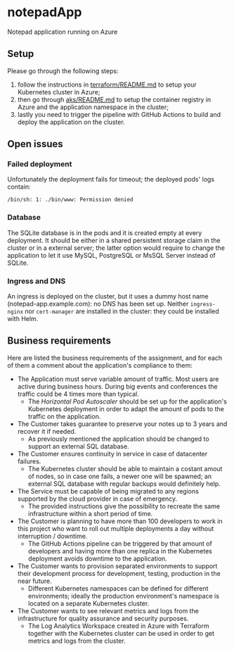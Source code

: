 # notepadApp
Notepad application running on Azure

## Setup

Please go through the following steps:

1. follow the instructions in [terraform/README.md](terraform/README.md) to setup your Kubernetes cluster in Azure;
1. then go through [aks/README.md](aks/README.md) to setup the container registry in Azure and the application namespace in the cluster;
1. lastly you need to trigger the pipeline with GitHub Actions to build and deploy the application on the cluster.

## Open issues

### Failed deployment
Unfortunately the deployment fails for timeout; the deployed pods' logs contain:

```
/bin/sh: 1: ./bin/www: Permission denied
```

### Database
The SQLite database is in the pods and it is created empty at every deployment. It should be either in a shared persistent storage claim in the cluster or in a external server; the latter option would require to change the application to let it use MySQL, PostgreSQL or MsSQL Server instead of SQLite.

### Ingress and DNS
An ingress is deployed on the cluster, but it uses a dummy host name (notepad-app.example.com): no DNS has been set up. Neither `ingress-nginx` nor `cert-manager` are installed in the cluster: they could be installed with Helm.

## Business requirements

Here are listed the business requirements of the assignment, and for each of them a comment about the application's compliance to them:

* The Application must serve variable amount of traffic. Most users are active during business hours. During big events and conferences the traffic could be 4 times more than typical.
    * The *Horizontal Pod Autoscaler* should be set up for the application's Kubernetes deployment in order to adapt the amount of pods to the traffic on the application.
* The Customer takes guarantee to preserve your notes up to 3 years and recover it if needed.
    * As previously mentioned the application should be changed to support an external SQL database.
* The Customer ensures continuity in service in case of datacenter failures.
    * The Kubernetes cluster should be able to maintain a costant amout of nodes, so in case one fails, a newer one will be spawned; an external SQL database with regular backups would definitely help.
* The Service must be capable of being migrated to any regions supported by the cloud provider in case of emergency.
    * The provided instructions give the possibility to recreate the same infrastructure within a short period of time.
* The Customer is planning to have more than 100 developers to work in this project who want to roll out multiple deployments a day without interruption / downtime.
    * The GitHub Actions pipeline can be triggered by that amount of developers and having more than one replica in the Kubernetes deployment avoids downtime to the application.
* The Customer wants to provision separated environments to support their development process for development, testing, production in the near future.
    * Different Kubernetes namespaces can be defined for different environments; ideally the production environment's namespace is located on a separate Kubernetes cluster.
* The Customer wants to see relevant metrics and logs from the infrastructure for quality assurance and security purposes.
    * The Log Analytics Workspace created in Azure with Terraform together with the Kubernetes cluster can be used in order to get metrics and logs from the cluster.

